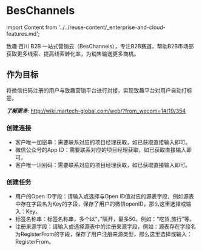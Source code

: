 # BesChannels
import Content from '../../reuse-content/_enterprise-and-cloud-features.md';

<Content />

致趣·百川 B2B 一站式营销云（BesChannels），专注B2B赛道，帮助B2B市场部获取更多线索、提高线索转化率，为销售输送更多商机。

## 作为目标

将微信扫码注册的用户与致趣营销平台进行对接，实现致趣平台对用户自动打标签。

***了解更多***: http://wiki.martech-global.com/web/?from_wecom=1#/19/354

### 创建连接

- 客户唯一加密串：需要联系对应的项目经理获取，如已获取直接输入即可。
- 微信公众号的App ID：需要联系对应的项目经理获取，如已获取直接输入即可。
- 客户唯一识别码：需要联系对应的项目经理获取，如已获取直接输入即可。

### 创建任务

- 用户的Open ID字段：请输入或选择与Open ID值对应的源表字段，例如源表中存在字段名为Key的字段，保存了用户的微信openID，那么这里选择或输入：Key。
- 标签名称串：标签名称串，多个以“，”隔开，最多50。例如：“吃货,旅行”等。
- 注册来源字段：请输入或选择源表中的注册来源字段，例如：源表存在字段名为RegisterFrom的字段，保存了用户注册来源类型，那么这里选择或输入：RegisterFrom。
